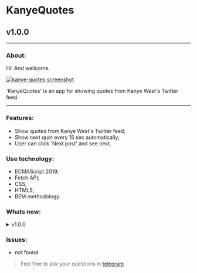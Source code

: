 # KanyeQuotes
## v1.0.0
---
  
### About:

Hi! And wellcome. 

[![kanye-quotes screenshot](https://s595sas.storage.yandex.net/rdisk/f6ed4527198d96a35924ca4972aae3a8b9bf4d8457f1bb524046486ecc98a477/5e7c63ab/_C7D2e-MUd2uS1XKD63ntmFux5AU2XKoKvrCDW_AojQhdCNqnSFgi4mf2y1DO_FC0seKzOiLCB78twbLcbGVIA==?uid=0&filename=2020-03-26+14-47-06+%D0%A6%D0%B8%D1%82%D0%B0%D1%82%D1%8B+%D0%9A%D0%B0%D0%BD%D1%8C%D0%B5+%D0%A3%D1%8D%D1%81%D1%82%D0%B0+-+Google+Chrome.jpg&disposition=inline&hash=&limit=0&content_type=image%2Fjpeg&tknv=v2&owner_uid=113710371&etag=617cd3e27b7b3733deff7062bc9b0661&fsize=45897&media_type=image&hid=ea668b2a32f2a54a3f3d0ee9af05f345&rtoken=Rvkk6Rmvnm1C&force_default=no&ycrid=na-1416663cf98aaeddd68f1aced1ecf0ef-downloader5e&ts=5a1bd87d000c0&s=01a998e3c385868936498c45b3dc982a798efd41659820b3e7c1d243e9fb2e8d&pb=U2FsdGVkX18LejJ45crFljsONQED1v4_bPAp-PtzqtnAhJWctCGmP62V4BdETBDaBjvF6kLvRRkphhaC4nrAup5dPJfP3rN60xQEBIGmbT4 "github.io/kanye-quotes")](https://somedew.github.io/kanye-quotes/)

'KanyeQuotes' is an app for showing quotes from Kanye West's Twitter feed.

---

### Features:

- Show quotes from Kanye West's Twitter feed;
- Show next quot every 15 sec automatically;
- User can click 'Next post' and see next.

### Use technology:

- ECMAScript 2019;
- Fetch API;
- CSS;
- HTML5;
- BEM methodology.

### Whats new:

<details>
    <summary>v1.0.0</summary>
    <li>Relise vertion</li>
</details>

### Issues:

- not found


> Feel free to ask your questions in [telegram](http://t.me/dewandrew)

